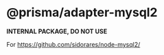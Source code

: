 # @prisma/adapter-mysql2

**INTERNAL PACKAGE, DO NOT USE**

For https://github.com/sidorares/node-mysql2/

